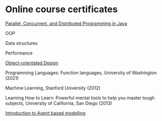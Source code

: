 # Online course certificates

[Parallel, Concurrent, and Distributed Programming in Java](https://coursera.org/share/f1559bae55135f2fab5085af6064596a)

OOP

Data structures

Performance

[Object-orientated Design](https://www.coursera.org/account/accomplishments/verify/5YVMU7EHTWBG)

Programming Languages: Function languages, University of Washington (2021)

Machine Learning, Stanford University (2012)

Learning How to Learn: Powerful mental tools to help you master tough subjects, University of California, San Diego (2013)

[Introduction to Agent based modelling](http://abm.complexityexplorer.org/)
